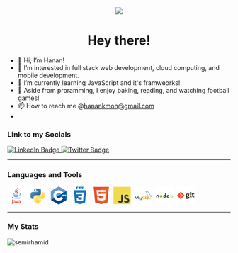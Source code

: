 <div id="header" align="center">
  <img src="https://media.giphy.com/media/8BDQnNDcocWSnHZLPB/giphy.gif" width="100"/>
  <h1>Hey there! </h1>
</div>

- 👋 Hi, I’m Hanan!
- 👀 I’m interested in full stack web development, cloud computing, and mobile development.
- 🌱 I’m currently learning JavaScript and it's framweorks!
- 💞️ Aside from proramming, I enjoy baking, reading, and watching football games!
- 📫 How to reach me @hanankmoh@gmail.com
-

<h3>Link to my Socials</h3>
<div id="badges">
  <a href="http://www.linkedin.com/in/hanankmoh" target="_blank"> 
    <img src="https://img.shields.io/badge/LinkedIn-blue?style=for-the-badge&logo=linkedin&logoColor=white" alt="LinkedIn Badge"/>
  </a>

  <a href="your-twitter-URL">
    <img src="https://img.shields.io/badge/Twitter-blue?style=for-the-badge&logo=twitter&logoColor=white" alt="Twitter Badge"/>
  </a>
</div>


<hr>
<h3>Languages and Tools</h3>
<div>
  <img src="https://github.com/devicons/devicon/blob/master/icons/java/java-original-wordmark.svg" title="Java" alt="Java" width="40" height="40"/>&nbsp;
  <img src="https://github.com/devicons/devicon/blob/master/icons/python/python-original.svg" title="Python" alt="Python" width="40" height="40"/>&nbsp;
  <img src="https://github.com/devicons/devicon/blob/master/icons/cplusplus/cplusplus-original.svg" title="Cplusplus" alt="Cpp" width="40" height="40"/>&nbsp;
  <img src="https://github.com/devicons/devicon/blob/master/icons/css3/css3-plain-wordmark.svg"  title="CSS3" alt="CSS" width="40" height="40"/>&nbsp;
  <img src="https://github.com/devicons/devicon/blob/master/icons/html5/html5-original.svg" title="HTML5" alt="HTML" width="40" height="40"/>&nbsp;
  <img src="https://github.com/devicons/devicon/blob/master/icons/javascript/javascript-original.svg" title="JavaScript" alt="JavaScript" width="40" height="40"/>&nbsp;
  <img src="https://github.com/devicons/devicon/blob/master/icons/mysql/mysql-original-wordmark.svg" title="MySQL"  alt="MySQL" width="40" height="40"/>&nbsp;
  <img src="https://github.com/devicons/devicon/blob/master/icons/nodejs/nodejs-original-wordmark.svg" title="NodeJS" alt="NodeJS" width="40" height="40"/>&nbsp;
  <img src="https://github.com/devicons/devicon/blob/master/icons/git/git-original-wordmark.svg" title="Git" **alt="Git" width="40" height="40"/>
</div>
<hr>


<div>
  <h3>My Stats</h3>
<p><img src="https://github-readme-stats.vercel.app/api/top-langs?username=hannankm&show_icons=true&locale=en&layout=compact" alt="semirhamid" /></p>
</div>

<!---
hannankm/hannankm is a ✨ special ✨ repository because its `README.md` (this file) appears on your GitHub profile.
You can click the Preview link to take a look at your changes.
--->
